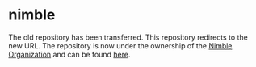 # nimble
The old repository has been transferred. This repository redirects to the new URL. The repository is now under the ownership of the [Nimble Organization](https://github.com/nimbleapp) and can be found [here](https://github.com/nimbleapp/nimbleapp.github.io).